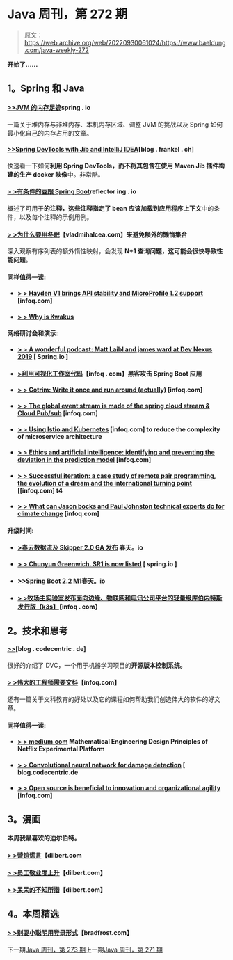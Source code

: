 # Java 周刊，第 272 期

> 原文：<https://web.archive.org/web/20220930061024/https://www.baeldung.com/java-weekly-272>

**开始了……**

## 1。Spring 和 Java

#### [>>JVM 的内存足迹](https://web.archive.org/web/20220926194044/https://spring.io/blog/2019/03/11/memory-footprint-of-the-jvm)spring . io

一篇关于堆内存与非堆内存、本机内存区域、调整 JVM 的挑战以及 Spring 如何最小化自己的内存占用的文章。

#### [**>>Spring DevTools with Jib and IntelliJ IDEA**](https://web.archive.org/web/20220926194044/https://blog.frankel.ch/spring-devtools-jib-intellij-idea/)[blog . frankel . ch]

快速看一下如何**利用 Spring DevTools，而不将其包含在使用 Maven Jib 插件构建的生产 docker 映像**中。非常酷。

#### [**> >有条件的豆跟 Spring Boot**](https://web.archive.org/web/20220926194044/https://reflectoring.io/spring-boot-conditionals/)reflector ing . io

概述了可用于**的注释，这些注释指定了 bean 应该加载到应用程序上下文**中的条件，以及每个注释的示例用例。

#### [**> >为什么要用冬眠**](https://web.archive.org/web/20220926194044/https://vladmihalcea.com/hibernate-extra-lazy-collections/)【vladmihalcea.com】来避免额外的懒惰集合

深入观察有序列表的额外惰性映射，会发现 **N+1 查询问题，这可能会很快导致性能问题**。

#### 同样值得一读:

*   #### [> > Hayden V1 brings API stability and MicroProfile 1.2 support](https://web.archive.org/web/20220926194044/https://www.infoq.com/news/2019/03/helidon-v1-api-stability?utm_campaign=infoq_content&utm_source=infoq&utm_medium=feed&utm_term=global) [infoq.com]

*   #### [**> > Why is Kwakus**](https://web.archive.org/web/20220926194044/http://in.relation.to/2019/03/08/why-quarkus/)

**网络研讨会和演示:**

*   #### [**> > A wonderful podcast: Matt Laibl and james ward at Dev Nexus 2019**](https://web.archive.org/web/20220926194044/https://spring.io/blog/2019/03/08/a-bootiful-podcast-matt-raible-and-james-ward-at-devnexus-2019) [ Spring.io ]

*   #### [**>利用可视化工作室代码**](https://web.archive.org/web/20220926194044/https://www.infoq.com/presentations/spring-boot-studio-visual-code?utm_campaign=infoq_content&utm_source=infoq&utm_medium=feed&utm_term=global)【infoq . com】黑客攻击 Spring Boot 应用

*   #### [**> > Cotrim: Write it once and run around (actually)**](https://web.archive.org/web/20220926194044/https://www.infoq.com/presentations/kotlin-run-anywhere?utm_campaign=infoq_content&utm_source=infoq&utm_medium=feed&utm_term=global) [infoq.com]

*   #### [**> > The global event stream is made of the spring cloud stream & Cloud Pub/sub**](https://web.archive.org/web/20220926194044/https://www.infoq.com/presentations/google-cloud-pub-sub-spring?utm_campaign=infoq_content&utm_source=infoq&utm_medium=feed&utm_term=global) [infoq.com]

*   #### [**> > Using Istio and Kubernetes**](https://web.archive.org/web/20220926194044/https://www.infoq.com/presentations/istio-microservices?utm_campaign=infoq_content&utm_source=infoq&utm_medium=feed&utm_term=global) [infoq.com] to reduce the complexity of microservice architecture

*   #### [**> > Ethics and artificial intelligence: identifying and preventing the deviation in the prediction model**](https://web.archive.org/web/20220926194044/https://www.infoq.com/presentations/ai-bias-discrimination-model?utm_campaign=infoq_content&utm_source=infoq&utm_medium=feed&utm_term=global) [infoq.com]

*   #### [**> > Successful iteration: a case study of remote pair programming, the evolution of a dream and the international turning point**](https://web.archive.org/web/20220926194044/https://www.infoq.com/presentations/corelogic-iteration-success?utm_campaign=infoq_content&utm_source=infoq&utm_medium=feed&utm_term=global) [[infoq.com] t4

*   #### [**> > What can Jason bocks and Paul Johnston technical experts do for climate change**](https://web.archive.org/web/20220926194044/https://www.infoq.com/podcasts/technologists-initiative-on-climate?utm_campaign=infoq_content&utm_source=infoq&utm_medium=feed&utm_term=global) [infoq.com]

#### 升级时间:

*   #### [**>春云数据流及 Skipper 2.0 GA 发布**](https://web.archive.org/web/20220926194044/https://spring.io/blog/2019/03/06/spring-cloud-data-flow-and-skipper-2-0-ga-released) 春天。io

*   #### [**> > Chunyun Greenwich. SR1 is now listed**](https://web.archive.org/web/20220926194044/https://spring.io/blog/2019/03/07/spring-cloud-greenwich-sr1-is-now-available) [ spring.io ]

*   #### [**>>Spring Boot 2.2 M1**](https://web.archive.org/web/20220926194044/https://spring.io/blog/2019/03/08/spring-boot-2-2-m1)春天。io

*   #### [**> >牧场主实验室发布面向边缘、物联网和电讯公司平台的轻量级库伯内特斯发行版【k3s】**](https://web.archive.org/web/20220926194044/https://www.infoq.com/news/2019/03/rancher-labs-k3s-kubernetes?utm_campaign=infoq_content&utm_source=infoq&utm_medium=feed&utm_term=global)【infoq . com】

## 2。技术和思考

#### [**>>**](https://web.archive.org/web/20220926194044/https://blog.codecentric.de/en/2019/03/walkthrough-dvc/)[blog . codecentric . de]

很好的介绍了 DVC，一个用于机器学习项目的**开源版本控制系统。**

#### [**> >伟大的工程师需要文科**](https://web.archive.org/web/20220926194044/https://www.infoq.com/articles/great-engineer-needs-liberal-arts?utm_campaign=infoq_content&utm_source=infoq&utm_medium=feed&utm_term=global)【infoq.com】

还有一篇关于文科教育的好处以及它的课程如何帮助我们创造伟大的软件的好文章。

#### 同样值得一读:

*   #### [**> > medium.com**](https://web.archive.org/web/20220926194044/https://medium.com/netflix-techblog/design-principles-for-mathematical-engineering-in-experimentation-platform-15b3ea143b1f) Mathematical Engineering Design Principles of Netflix Experimental Platform

*   #### [**> > Convolutional neural network for damage detection**](https://web.archive.org/web/20220926194044/https://blog.codecentric.de/en/2019/03/convolutional-neural-networks-damage-detection/) [ blog.codecentric.de

*   #### [**> > Open source is beneficial to innovation and organizational agility**](https://web.archive.org/web/20220926194044/https://www.infoq.com/news/2019/03/open-source-benefits?utm_campaign=infoq_content&utm_source=infoq&utm_medium=feed&utm_term=global) [infoq.com]

## 3。漫画

#### 本周我最喜欢的迪尔伯特。

#### [**> >营销谎言**](https://web.archive.org/web/20220926194044/https://dilbert.com/strip/2019-03-11)【dilbert.com

#### [**> >员工敬业度上升**](https://web.archive.org/web/20220926194044/https://dilbert.com/strip/2019-03-06)【dilbert.com】

#### [**> >呆呆的不知所措**](https://web.archive.org/web/20220926194044/https://dilbert.com/strip/2019-03-09)【dilbert.com】

## 4。本周精选

#### [> >别耍小聪明用登录形式](https://web.archive.org/web/20220926194044/http://bradfrost.com/blog/post/dont-get-clever-with-login-forms/)【bradfrost.com】

下一期[Java 周刊，第 273 期](/web/20220926194044/https://www.baeldung.com/java-weekly-273)上一期[Java 周刊，第 271 期](/web/20220926194044/https://www.baeldung.com/java-weekly-271)
